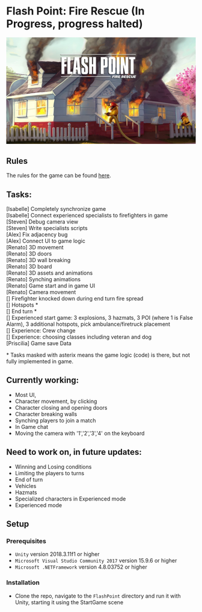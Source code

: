 # Flash Point: Fire Rescue (In Progress, progress halted)

![Flash Point banner](./flashpoint_banner.jpg)

## Rules

The rules for the game can be found [here](./Flash_Point_Rulebook.pdf). 

## Tasks:
[Isabelle] Completely synchronize game <br />
[Isabelle] Connect experienced specialists to firefighters in game <br />
[Steven] Debug camera view <br />
[Steven] Write specialists scripts <br />
[Alex] Fix adjacency bug <br />
[Alex] Connect UI to game logic <br />
[Renato] 3D movement <br />
[Renato] 3D doors <br />
[Renato] 3D wall breaking <br />
[Renato] 3D board <br />
[Renato] 3D assets and animations <br />
[Renato] Synching animations <br />
[Renato] Game start and in game UI <br />
[Renato] Camera movement <br />
[] Firefighter knocked down during end turn fire spread <br />
[] Hotspots * <br />
[] End turn * <br />
[] Experienced start game: 3 explosions, 3 hazmats, 3 POI (where 1 is False Alarm), 3 additional hotspots, pick ambulance/firetruck placement <br />
[] Experience: Crew change <br />
[] Experience: choosing classes including veteran and dog<br /> 
[Priscilia] Game save Data<br /> 

\* Tasks masked with asterix means the game logic (code) is there, but not fully implemented in game. 

## Currently working:

* Most UI, 
* Character movement, by clicking
* Character closing and opening doors
* Character breaking walls
* Synching players to join a match
* In Game chat
* Moving the camera with '1','2','3','4' on the keyboard


## Need to work on, in future updates:

* Winning and Losing conditions
* Limiting the players to turns
* End of turn
* Vehicles
* Hazmats
* Specialized characters in Experienced mode
* Experienced mode

## Setup
### Prerequisites
* `Unity` version 2018.3.11f1 or higher
* `Microsoft Visual Studio Community 2017` version 15.9.6 or higher
* `Microsoft .NETFramework` version 4.8.03752 or higher

### Installation
* Clone the repo, navigate to the `FlashPoint` directory and run it with Unity, starting it using the StartGame scene

